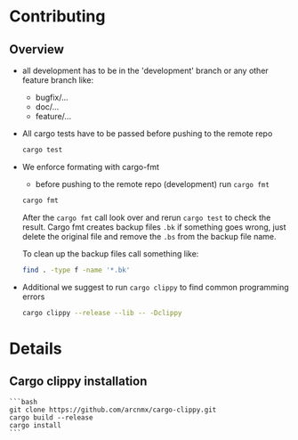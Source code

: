 # Contributing

## Overview

* all development has to be in the 'development' branch 
    or any other feature branch like:
    * bugfix/...
    * doc/...
    * feature/...

* All cargo tests have to be passed before pushing to the remote repo
    ```bash
    cargo test
    ```

* We enforce formating with cargo-fmt
    * before pushing to the remote repo (development) run `cargo fmt`
    
    ```bash
    cargo fmt
    ```
    After the `cargo fmt` call look over and rerun `cargo test` to check the result.
    Cargo fmt creates backup files `.bk` if something goes wrong, just delete the original file
    and remove the `.bs` from the backup file name.

    To clean up the backup files call something like:
    
    ```bash
    find . -type f -name '*.bk'
    ```

* Additional we suggest to run `cargo clippy` to find common programming errors
    
    ```bash
    cargo clippy --release --lib -- -Dclippy
    ```


# Details
## Cargo clippy installation

    ```bash
    git clone https://github.com/arcnmx/cargo-clippy.git
    cargo build --release
    cargo install
    ```

    
